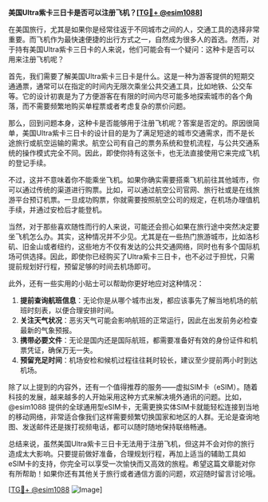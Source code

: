 **美国Ultra紫卡三日卡是否可以注册飞机？[[TG💪+ @esim1088](https://t.me/s/esim1088)]**

在美国旅行，尤其是如果你是经常往返于不同城市之间的人，交通工具的选择非常重要。而飞机作为最快速便捷的出行方式之一，自然成为很多人的首选。然而，对于持有美国Ultra紫卡三日卡的人来说，他们可能会有一个疑问：这种卡是否可以用来注册飞机呢？

首先，我们需要了解美国Ultra紫卡三日卡是什么。这是一种为游客提供的短期交通通票，通常可以在指定的时间内无限次乘坐公共交通工具，比如地铁、公交车等。它的设计初衷是为了方便游客在有限的时间内尽可能多地探索城市的各个角落，而不需要频繁地购买单程票或者考虑复杂的票价问题。

那么，回到问题本身，这种卡是否能够用于注册飞机呢？答案是否定的。原因很简单，美国Ultra紫卡三日卡的设计目的是为了满足短途的城市交通需求，而不是长途旅行或航空运输的需求。航空公司有自己的票务系统和登机流程，与公共交通系统的操作模式完全不同。因此，即使你持有这张卡，也无法直接使用它来完成飞机的登记手续。

不过，这并不意味着你不能乘坐飞机。如果你确实需要搭乘飞机前往其他城市，你可以通过传统的渠道进行购票。比如，可以通过航空公司官网、旅行社或是在线旅游平台预订机票。一旦成功购票，你就需要按照航空公司的规定，在机场办理值机手续，并通过安检后才能登机。

当然，对于那些喜欢随性而行的人来说，可能还会担心如果在旅行途中突然决定要坐飞机怎么办。其实，这种情况并不少见。尤其是在一些热门旅游城市，比如洛杉矶、旧金山或者纽约，这些地方不仅有发达的公共交通网络，同时也有多个国际机场可供选择。因此，即使你已经购买了Ultra紫卡三日卡，也不必过于担忧，只需提前规划好行程，预留足够的时间去机场即可。

此外，还有一些实用的小贴士可以帮助你更好地应对这种情况：

1. **提前查询航班信息**：无论你是从哪个城市出发，都应该事先了解当地机场的航班时刻表，以便合理安排时间。
2. **关注天气状况**：恶劣天气可能会影响航班的正常运行，因此在出发前务必检查最新的气象预报。
3. **携带必要文件**：无论是国内还是国际航班，都需要准备好有效的身份证件和机票凭证，确保万无一失。
4. **预留充足时间**：机场安检和候机过程往往耗时较长，建议至少提前两小时到达机场。

除了以上提到的内容外，还有一个值得推荐的服务——虚拟SIM卡（eSIM）。随着科技的发展，越来越多的人开始采用这种方式来解决境外通讯的问题。比如，@esim1088 提供的全球通用型eSIM卡，无需更换实体SIM卡就能轻松连接到当地的移动网络，非常适合像我们这样需要频繁切换国家和地区的人群。无论是查询地图、发送邮件还是拨打视频电话，都可以随时随地保持联络畅通。

总结来说，虽然美国Ultra紫卡三日卡无法用于注册飞机，但这并不会对你的旅行造成太大影响。只要提前做好准备，合理规划行程，再加上适当的辅助工具如eSIM卡的支持，你完全可以享受一次愉快而又高效的旅程。希望这篇文章能对你有所帮助！如果你还有其他关于旅行或者通信方面的问题，欢迎随时留言讨论哦。

[[TG💪+ @esim1088](https://t.me/s/esim1088) ![Image](https://i.postimg.cc/4NQfJmqS/Snipaste-2025-05-13-00-14-12.png)]